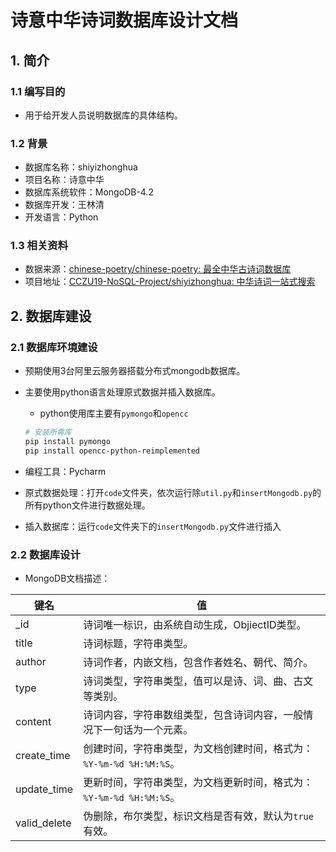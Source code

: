 # 诗意中华诗词数据库设计文档

## 1. 简介

### 1.1 编写目的

-   用于给开发人员说明数据库的具体结构。

### 1.2 背景

-   数据库名称：shiyizhonghua
-   项目名称：诗意中华
-   数据库系统软件：MongoDB-4.2
-   数据库开发：王林清
-   开发语言：Python

### 1.3 相关资料

-   数据来源：[chinese-poetry/chinese-poetry: 最全中华古诗词数据库](https://github.com/chinese-poetry/chinese-poetry)
-   项目地址：[CCZU19-NoSQL-Project/shiyizhonghua: 中华诗词一站式搜索](https://github.com/CCZU19-NoSQL-Project/shiyizhonghua)

## 2. 数据库建设

### 2.1 数据库环境建设

-   预期使用3台阿里云服务器搭载分布式mongodb数据库。

-   主要使用python语言处理原式数据并插入数据库。

    -   python使用库主要有`pymongo`和`opencc`

    ```bash
    # 安装所需库
    pip install pymongo
    pip install opencc-python-reimplemented
    ```

-   编程工具：Pycharm
-   原式数据处理：打开`code`文件夹，依次运行除`util.py`和`insertMongodb.py`的所有python文件进行数据处理。
-   插入数据库：运行`code`文件夹下的`insertMongodb.py`文件进行插入

### 2.2 数据库设计

-   MongoDB文档描述：

| 键名         | 值                                                           |
| ------------ | ------------------------------------------------------------ |
| _id          | 诗词唯一标识，由系统自动生成，ObjiectID类型。                |
| title        | 诗词标题，字符串类型。                                       |
| author       | 诗词作者，内嵌文档，包含作者姓名、朝代、简介。               |
| type         | 诗词类型，字符串类型，值可以是诗、词、曲、古文等类别。       |
| content      | 诗词内容，字符串数组类型，包含诗词内容，一般情况下一句话为一个元素。 |
| create_time  | 创建时间，字符串类型，为文档创建时间，格式为：`%Y-%m-%d %H:%M:%S`。 |
| update_time  | 更新时间，字符串类型，为文档更新时间，格式为：`%Y-%m-%d %H:%M:%S`。 |
| valid_delete | 伪删除，布尔类型，标识文档是否有效，默认为`true`有效。       |

